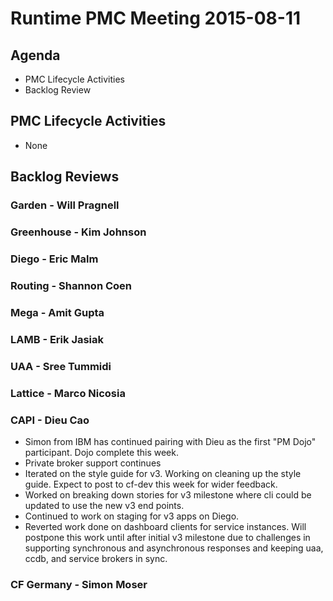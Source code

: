# Runtime PMC Meeting 2015-08-11

## Agenda
* PMC Lifecycle Activities
* Backlog Review

## PMC Lifecycle Activities
* None

## Backlog Reviews

### Garden - Will Pragnell

### Greenhouse - Kim Johnson

### Diego - Eric Malm

### Routing - Shannon Coen

### Mega - Amit Gupta

### LAMB - Erik Jasiak

### UAA - Sree Tummidi

### Lattice - Marco Nicosia

### CAPI - Dieu Cao
* Simon from IBM has continued pairing with Dieu as the first "PM Dojo" participant. Dojo complete this week.
* Private broker support continues
* Iterated on the style guide for v3. Working on cleaning up the style guide. Expect to post to cf-dev this week for wider feedback.
* Worked on breaking down stories for v3 milestone where cli could be updated to use the new v3 end points.
* Continued to work on staging for v3 apps on Diego.
* Reverted work done on dashboard clients for service instances.  Will postpone this work until after initial v3 milestone due to challenges in supporting synchronous and asynchronous responses and keeping uaa, ccdb, and service brokers in sync.

### CF Germany - Simon Moser
